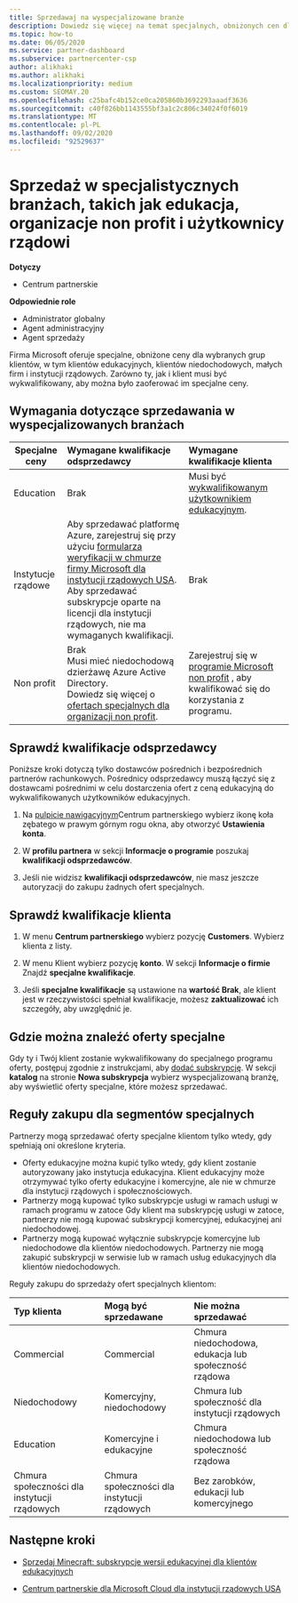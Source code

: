 ```yaml
---
title: Sprzedawaj na wyspecjalizowane branże
description: Dowiedz się więcej na temat specjalnych, obniżonych cen dla niektórych grup klientów, w tym klientów edukacyjnych, klientów niedochodowych i użytkowników rządowych.
ms.topic: how-to
ms.date: 06/05/2020
ms.service: partner-dashboard
ms.subservice: partnercenter-csp
author: alikhaki
ms.author: alikhaki
ms.localizationpriority: medium
ms.custom: SEOMAY.20
ms.openlocfilehash: c25bafc4b152ce0ca205860b3692293aaadf3636
ms.sourcegitcommit: c40f826bb1143555bf3a1c2c806c34024f0f6019
ms.translationtype: MT
ms.contentlocale: pl-PL
ms.lasthandoff: 09/02/2020
ms.locfileid: "92529637"
---
```

# <a name="sell-to-specialized-industries-like-education-non-profit-and-government-users"></a>Sprzedaż w specjalistycznych branżach, takich jak edukacja, organizacje non profit i użytkownicy rządowi

**Dotyczy**

- Centrum partnerskie

**Odpowiednie role**

- Administrator globalny
- Agent administracyjny
- Agent sprzedaży

Firma Microsoft oferuje specjalne, obniżone ceny dla wybranych grup klientów, w tym klientów edukacyjnych, klientów niedochodowych, małych firm i instytucji rządowych. Zarówno ty, jak i klient musi być wykwalifikowany, aby można było zaoferować im specjalne ceny. 

## <a name="requirements-to-sell-to-specialized-industries"></a>Wymagania dotyczące sprzedawania w wyspecjalizowanych branżach

|**Specjalne ceny**   |**Wymagane kwalifikacje odsprzedawcy**   |**Wymagane kwalifikacje klienta**   |
|----------------------------|:---------------------------------|:------------------------------------------|
|Education   |Brak   | Musi być [wykwalifikowanym użytkownikiem edukacyjnym](https://www.microsoftvolumelicensing.com/DocumentSearch.aspx?Mode=3&DocumentTypeId=7).   |
|Instytucje rządowe   |Aby sprzedawać platformę Azure, zarejestruj się przy użyciu [formularza weryfikacji w chmurze firmy Microsoft dla instytucji rządowych USA](https://azuregov.microsoft.com/csp). Aby sprzedawać subskrypcje oparte na licencji dla instytucji rządowych, nie ma wymaganych kwalifikacji.|   Brak|
|Non profit  |Brak<br/> Musi mieć niedochodową dzierżawę Azure Active Directory.<br/> Dowiedz się więcej o [ofertach specjalnych dla organizacji non profit](https://assetsprod.microsoft.com/mpn/nonprofit-skus-in-csp-faq.pdf).   |Zarejestruj się w [programie Microsoft non profit](https://nonprofit.microsoft.com/#/register) , aby kwalifikować się do korzystania z programu.   |

## <a name="check-your-reseller-qualifications"></a>Sprawdź kwalifikacje odsprzedawcy

Poniższe kroki dotyczą tylko dostawców pośrednich i bezpośrednich partnerów rachunkowych. Pośrednicy odsprzedawcy muszą łączyć się z dostawcami pośrednimi w celu dostarczenia ofert z ceną edukacyjną do wykwalifikowanych użytkowników edukacyjnych.

1. Na [pulpicie nawigacyjnym](https://partner.microsoft.com/dashboard)Centrum partnerskiego wybierz ikonę koła zębatego w prawym górnym rogu okna, aby otworzyć **Ustawienia konta**.

2. W **profilu partnera** w sekcji **Informacje o programie** poszukaj **kwalifikacji odsprzedawców**.

3. Jeśli nie widzisz **kwalifikacji odsprzedawców**, nie masz jeszcze autoryzacji do zakupu żadnych ofert specjalnych.

## <a name="check-the-customer-qualifications"></a>Sprawdź kwalifikacje klienta

1. W menu **Centrum partnerskiego** wybierz pozycję **Customers**. Wybierz klienta z listy.

2. W menu Klient wybierz pozycję **konto**. W sekcji **Informacje o firmie** Znajdź **specjalne kwalifikacje**.

3. Jeśli **specjalne kwalifikacje** są ustawione na **wartość Brak**, ale klient jest w rzeczywistości spełniał kwalifikacje, możesz **zaktualizować** ich szczegóły, aby uwzględnić je.

## <a name="where-to-find-special-offers"></a>Gdzie można znaleźć oferty specjalne

Gdy ty i Twój klient zostanie wykwalifikowany do specjalnego programu oferty, postępuj zgodnie z instrukcjami, aby [dodać subskrypcję](create-a-new-subscription.md). W sekcji **katalog** na stronie **Nowa subskrypcja** wybierz wyspecjalizowaną branżę, aby wyświetlić oferty specjalne, które możesz sprzedawać.

## <a name="purchase-rules-for-special-segments"></a>Reguły zakupu dla segmentów specjalnych

Partnerzy mogą sprzedawać oferty specjalne klientom tylko wtedy, gdy spełniają oni określone kryteria. 

- Oferty edukacyjne można kupić tylko wtedy, gdy klient zostanie autoryzowany jako instytucja edukacyjna. Klient edukacyjny może otrzymywać tylko oferty edukacyjne i komercyjne, ale nie w chmurze dla instytucji rządowych i społecznościowych.
- Partnerzy mogą kupować tylko subskrypcje usługi w ramach usługi w ramach programu w zatoce Gdy klient ma subskrypcję usługi w zatoce, partnerzy nie mogą kupować subskrypcji komercyjnej, edukacyjnej ani niedochodowej. 
- Partnerzy mogą kupować wyłącznie subskrypcje komercyjne lub niedochodowe dla klientów niedochodowych. Partnerzy nie mogą zakupić subskrypcji w serwisie lub w ramach usług edukacyjnych dla klientów niedochodowych.

Reguły zakupu do sprzedaży ofert specjalnych klientom:

|**Typ klienta**   |**Mogą być sprzedawane**   |**Nie można sprzedawać**   |
|:----------------------------|:---------------------------------|:------------------------------------------|
| Commercial |Commercial | Chmura niedochodowa, edukacja lub społeczność rządowa |
| Niedochodowy |Komercyjny, niedochodowy | Chmura lub społeczność dla instytucji rządowych |
| Education |Komercyjne i edukacyjne | Chmura niedochodowa lub społeczność rządowa |
| Chmura społeczności dla instytucji rządowych |Chmura społeczności dla instytucji rządowych | Bez zarobków, edukacji lub komercyjnego |

## <a name="next-steps"></a>Następne kroki

- [Sprzedaj Minecraft: subskrypcje wersji edukacyjnej dla klientów edukacyjnych](minecraft-subscriptions.md)

- [Centrum partnerskie dla Microsoft Cloud dla instytucji rządowych USA](partner-center-for-microsoft-us-govt-cloud.md)
